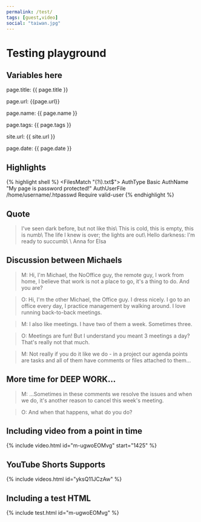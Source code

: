```yaml
---
permalink: /test/
tags: [guest,video]
social: "taiwan.jpg"
---
```


# Testing playground

## Variables here

page.title: {{ page.title }}

page.url: {{page.url}}

page.name: {{ page.name }}

page.tags: {{ page.tags }}

site.url: {{ site.url }}

page.date: {{ page.date }}

## Highlights

{% highlight shell %}
<FilesMatch "(?i)\.txt$">
AuthType Basic
AuthName "My page is password protected!"
AuthUserFile /home/username/.htpasswd
Require valid-user
</FilesMatch>
{% endhighlight %}

## Quote

> I've seen dark before, but not like this\\
> This is cold, this is empty, this is numb\\
> The life I knew is over; the lights are out\\
> Hello darkness: I'm ready to succumb\\
>\\
> Anna for Elsa

## Discussion between Michaels

> M: Hi, I'm Michael, the NoOffice guy, the remote guy, I work from home, I believe that work is not a place to go, it's a thing to do. And you are?

> O: Hi, I'm the other Michael, the Office guy. I dress nicely. I go to an office every day, I practice management by walking around. I love running back-to-back meetings.

> M: I also like meetings. I have two of them a week. Sometimes three.

> O: Meetings are fun! But I understand you meant 3 meetings a day? That's really not that much.

> M: Not really if you do it like we do - in a project our agenda points are tasks and all of them have comments or files attached to them…

## More time for DEEP WORK…

> M: …Sometimes in these comments we resolve the issues and when we do, it's another reason to cancel this week's meeting.

> O: And when that happens, what do you do?

## Including video from a point in time

{% include video.html id="m-ugwoEOMvg" start="1425" %}

## YouTube Shorts Supports

{% include videos.html id="yksQ11JCzAw" %}

## Including a test HTML

{% include test.html id="m-ugwoEOMvg" %}

